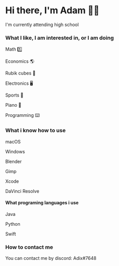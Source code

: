 # Hi there, I'm Adam 👋🏻

I'm currently attending high school


### What I like, I am interested in, or I am doing

Math 1️⃣

Economics 🌎

Rubik cubes 🚥

Electronics 🖥

Sports 🥊

Piano 🎹

Programming ⌨️


### What i know how to use

macOS

Windows

Blender

Gimp

Xcode

DaVinci Resolve

#### What programing languages i use

Java

Python

Swift

### How to contact me

You can contact me by discord: Adix#7648
